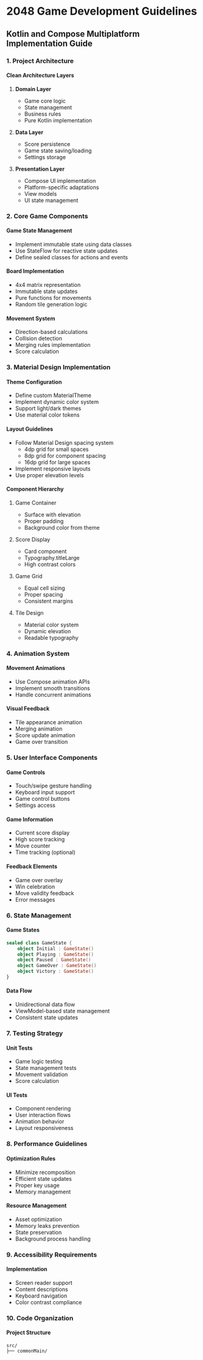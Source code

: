 # 2048 Game Development Guidelines
## Kotlin and Compose Multiplatform Implementation Guide

### 1. Project Architecture

#### Clean Architecture Layers
1. **Domain Layer**
   - Game core logic
   - State management
   - Business rules
   - Pure Kotlin implementation

2. **Data Layer**
   - Score persistence
   - Game state saving/loading
   - Settings storage

3. **Presentation Layer**
   - Compose UI implementation
   - Platform-specific adaptations
   - View models
   - UI state management

### 2. Core Game Components

#### Game State Management
- Implement immutable state using data classes
- Use StateFlow for reactive state updates
- Define sealed classes for actions and events

#### Board Implementation
- 4x4 matrix representation
- Immutable state updates
- Pure functions for movements
- Random tile generation logic

#### Movement System
- Direction-based calculations
- Collision detection
- Merging rules implementation
- Score calculation

### 3. Material Design Implementation

#### Theme Configuration
- Define custom MaterialTheme
- Implement dynamic color system
- Support light/dark themes
- Use material color tokens

#### Layout Guidelines
- Follow Material Design spacing system
   - 4dp grid for small spaces
   - 8dp grid for component spacing
   - 16dp grid for large spaces
- Implement responsive layouts
- Use proper elevation levels

#### Component Hierarchy
1. Game Container
   - Surface with elevation
   - Proper padding
   - Background color from theme

2. Score Display
   - Card component
   - Typography.titleLarge
   - High contrast colors

3. Game Grid
   - Equal cell sizing
   - Proper spacing
   - Consistent margins

4. Tile Design
   - Material color system
   - Dynamic elevation
   - Readable typography

### 4. Animation System

#### Movement Animations
- Use Compose animation APIs
- Implement smooth transitions
- Handle concurrent animations

#### Visual Feedback
- Tile appearance animation
- Merging animation
- Score update animation
- Game over transition

### 5. User Interface Components

#### Game Controls
- Touch/swipe gesture handling
- Keyboard input support
- Game control buttons
- Settings access

#### Game Information
- Current score display
- High score tracking
- Move counter
- Time tracking (optional)

#### Feedback Elements
- Game over overlay
- Win celebration
- Move validity feedback
- Error messages

### 6. State Management

#### Game States
```kotlin
sealed class GameState {
    object Initial : GameState()
    object Playing : GameState()
    object Paused : GameState()
    object GameOver : GameState()
    object Victory : GameState()
}
```

#### Data Flow
- Unidirectional data flow
- ViewModel-based state management
- Consistent state updates

### 7. Testing Strategy

#### Unit Tests
- Game logic testing
- State management tests
- Movement validation
- Score calculation

#### UI Tests
- Component rendering
- User interaction flows
- Animation behavior
- Layout responsiveness

### 8. Performance Guidelines

#### Optimization Rules
- Minimize recomposition
- Efficient state updates
- Proper key usage
- Memory management

#### Resource Management
- Asset optimization
- Memory leaks prevention
- State preservation
- Background process handling

### 9. Accessibility Requirements

#### Implementation
- Screen reader support
- Content descriptions
- Keyboard navigation
- Color contrast compliance

### 10. Code Organization

#### Project Structure
```
src/
├── commonMain/

